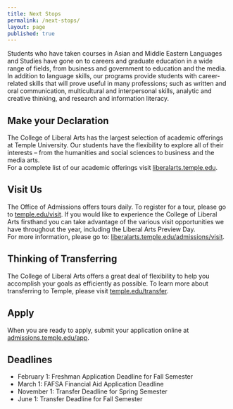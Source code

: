 ```yaml
---
title: Next Stops
permalink: /next-stops/
layout: page
published: true
---
```


Students who have taken courses in Asian and Middle Eastern Languages and Studies have gone on to careers and graduate education in a wide range of fields, from business and government to education and the media. In addition to language skills, our programs provide students with career-related skills that will prove useful in many professions; such as written and oral communication, multicultural and interpersonal skills, analytic and creative thinking, and research and information literacy.

## Make your Declaration

The College of Liberal Arts has the largest selection of  academic offerings at Temple University. Our students have the flexibility to explore all of their interests – from the humanities and social sciences to business and the media arts.   
For a complete list of our academic offerings visit [liberalarts.temple.edu](liberalarts.temple.edu).

## Visit Us

The Office of Admissions offers tours daily. To register for a tour, please go to [temple.edu/visit](temple.edu/visit).
If you would like to experience the College of Liberal Arts firsthand you can take advantage of the various visit  opportunities we have throughout the year, including the Liberal Arts Preview Day.   
For more information, please go to: [liberalarts.temple.edu/admissions/visit](liberalarts.temple.edu/admissions/visit).

## Thinking of Transferring

The College of Liberal Arts offers a great deal of flexibility to help you accomplish your goals as efficiently as possible. To learn more about transferring to Temple, please visit [temple.edu/transfer](temple.edu/transfer).

## Apply

When you are ready to apply, submit your application online at [admissions.temple.edu/app](admissions.temple.edu/app).

## Deadlines

- February 1: Freshman Application Deadline for Fall Semester
- March 1: FAFSA Financial Aid Application Deadline
- November 1: Transfer Deadline for Spring Semester
- June 1: Transfer Deadline for Fall Semester